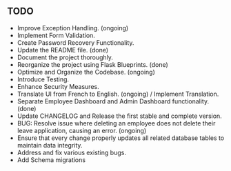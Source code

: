 ## TODO
- Improve Exception Handling. (ongoing)
- Implement Form Validation.
- Create Password Recovery Functionality.
- Update the README file. (done)
- Document the project thoroughly.
- Reorganize the project using Flask Blueprints. (done)
- Optimize and Organize the Codebase. (ongoing)
- Introduce Testing.
- Enhance Security Measures.
- Translate UI from French to English. (ongoing) / Implement Translation.
- Separate Employee Dashboard and Admin Dashboard functionality. (done)
- Update CHANGELOG and Release the first stable and complete version.
- BUG: Resolve issue where deleting an employee does not delete their leave application, causing an error. (ongoing)
- Ensure that every change properly updates all related database tables to maintain data integrity.
- Address and fix various existing bugs.
- Add Schema migrations